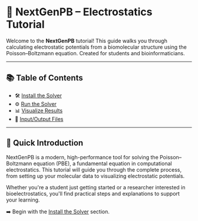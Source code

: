 # 🔬 NextGenPB – Electrostatics Tutorial

Welcome to the **NextGenPB** tutorial! This guide walks you through calculating electrostatic potentials from a biomolecular structure using the Poisson–Boltzmann equation.
Created for students and bioinformaticians.

---

## 📚 Table of Contents

- 🛠️ [Install the Solver](install.md)
- ⚙️ [Run the Solver](run.md)
- 📊 [Visualize Results](visualize.md)
- 📁 [Input/Output Files](files.md)


---

## 🚀 Quick Introduction
NextGenPB is a modern, high-performance tool for solving the Poisson–Boltzmann equation (PBE), a fundamental equation in computational electrostatics. This tutorial will guide you through the complete process, from setting up your molecular data to visualizing electrostatic potentials.

Whether you're a student just getting started or a researcher interested in bioelectrostatics, you'll find practical steps and explanations to support your learning.

➡️ Begin with the [Install the Solver](install.md) section.

